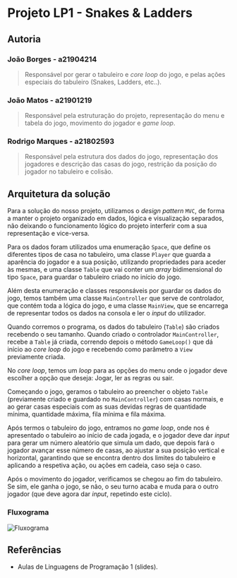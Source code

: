 # Projeto LP1 - Snakes & Ladders

## Autoria

### João Borges - a21904214
> Responsável por gerar o tabuleiro e *core loop* do jogo, e pelas ações especiais do tabuleiro (Snakes, Ladders, etc..).

### João Matos - a21901219
> Responsável pela estruturação do projeto, representação do menu e tabela do jogo, movimento do jogador e *game loop*.

### Rodrigo Marques - a21802593
> Responsável pela estrutura dos dados do jogo, representação dos jogadores e descrição das casas do jogo, restrição da posição do jogador no tabuleiro e colisão.

## Arquitetura da solução
Para a solução do nosso projeto, utilizamos o *design pattern* `MVC`, de forma a manter o projeto organizado em dados, lógica e visualização separados, não deixando o funcionamento lógico do projeto interferir com a sua representação e vice-versa.

Para os dados foram utilizados uma enumeração `Space`, que define os diferentes tipos de casa no tabuleiro, uma classe `Player` que guarda a aparência do jogador e a sua posição, utilizando propriedades para aceder às mesmas, e uma classe `Table` que vai conter um *array* bidimensional do tipo `Space`, para guardar o tabuleiro criado no início do jogo.

Além desta enumeração e classes responsáveis por guardar os dados do jogo, temos também uma classe `MainController` que serve de controlador, que contém toda a lógica do jogo, e uma classe `MainView`, que se encarrega de representar todos os dados na consola e ler o *input* do utilizador.

Quando corremos o programa, os dados do tabuleiro (`Table`) são criados recebendo o seu tamanho. Quando criado o controlador `MainController`, recebe a `Table` já criada, correndo depois o método `GameLoop()` que dá início ao *core loop* do jogo e recebendo como parâmetro a `View` previamente criada.

No *core loop*, temos um *loop* para as opções do menu onde o jogador deve escolher a opção que deseja: Jogar, ler as regras ou sair.

Começando o jogo, geramos o tabuleiro ao preencher o objeto `Table` (previamente criado e guardado no `MainController`) com casas normais, e ao gerar casas especiais com as suas devidas regras de quantidade mínima, quantidade máxima, fila mínima e fila máxima.

Após termos o tabuleiro do jogo, entramos no *game loop*, onde nos é apresentado o tabuleiro ao início de cada jogada, e o jogador deve dar *input* para gerar um número aleatório que simula um dado, que depois fará o jogador avançar esse número de casas, ao ajustar a sua posição vertical e horizontal, garantindo que se encontra dentro dos limites do tabuleiro e aplicando a respetiva ação, ou ações em cadeia, caso seja o caso.

Após o movimento do jogador, verificamos se chegou ao fim do tabuleiro. Se sim, ele ganha o jogo, se não, o seu turno acaba e muda para o outro jogador (que deve agora dar *input*, repetindo este ciclo).

### Fluxograma

![Fluxograma](./images/flowchart.png)

## Referências
- Aulas de Linguagens de Programação 1 (slides).
